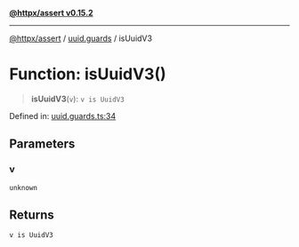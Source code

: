 [**@httpx/assert v0.15.2**](../../README.md)

***

[@httpx/assert](../../README.md) / [uuid.guards](../README.md) / isUuidV3

# Function: isUuidV3()

> **isUuidV3**(`v`): `v is UuidV3`

Defined in: [uuid.guards.ts:34](https://github.com/belgattitude/httpx/blob/d975bb2c60098569db690fb567053dfa3514ae29/packages/assert/src/uuid.guards.ts#L34)

## Parameters

### v

`unknown`

## Returns

`v is UuidV3`
